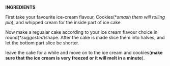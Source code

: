 **INGREDIENTS**

First take your favourite ice-cream flavour, Cookies(**smash them will rolling pin*), and whipped cream for the inside part of ice cake

Now make a regualar cake according to your ice cream flavour choice in round(**suggested*)shape. After the cake is made slice them into halves, and let the bottom part slice be shorter.

leave the cake for a while and move on to the ice cream and cookies(**make sure that the ice cream is very freezed or it will melt in a minute**). 